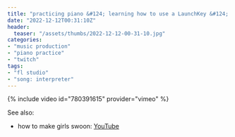 ```yaml
---
title: "practicing piano &#124; learning how to use a LaunchKey &#124; new keyboard!"
date: "2022-12-12T00:31:10Z"
header:
  teaser: "/assets/thumbs/2022-12-12-00-31-10.jpg"
categories:
- "music production"
- "piano practice"
- "twitch"
tags:
- "fl studio"
- "song: interpreter"
---
```

{% include video id="780391615" provider="vimeo" %}

See also:
* how to make girls swoon: [YouTube](https://www.youtube.com/watch?v=ip1eOnl9mA8)